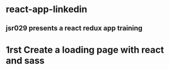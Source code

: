 # react-app-linkedin

## jsr029 presents a react redux app training

# 1rst Create a loading page with react and sass
